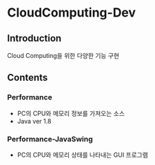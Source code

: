 # CloudComputing-Dev

## Introduction
Cloud Computing을 위한 다양한 기능 구현
<br>

## Contents

### Performance
* PC의 CPU와 메모리 정보를 가져오는 소스
* Java ver 1.8


### Performance-JavaSwing
* PC의 CPU와 메모리 상태를 나타내는 GUI 프로그램



